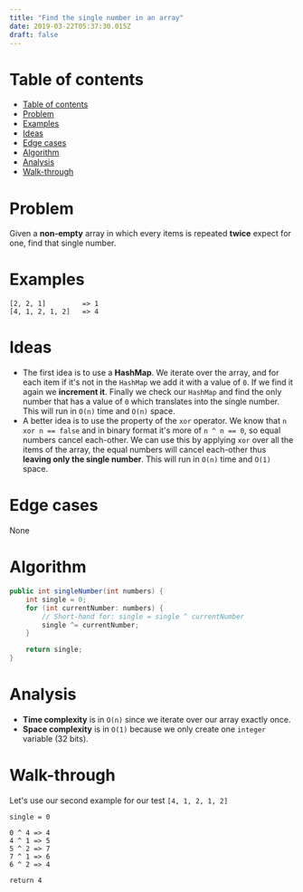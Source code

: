 ```yaml
---
title: "Find the single number in an array"
date: 2019-03-22T05:37:30.015Z
draft: false
---
```


# Table of contents

- [Table of contents](#table-of-contents)
- [Problem](#problem)
- [Examples](#examples)
- [Ideas](#ideas)
- [Edge cases](#edge-cases)
- [Algorithm](#algorithm)
- [Analysis](#analysis)
- [Walk-through](#walk-through)

# Problem

Given a **non-empty** array in which every items is repeated **twice** expect for one, find that single number.

# Examples

```text
[2, 2, 1]         => 1
[4, 1, 2, 1, 2]   => 4
```

# Ideas

- The first idea is to use a **HashMap**. We iterate over the array, and for each item if it's not in the `HashMap` we add it with a value of `0`. If we find it again we **increment it**. Finally we check our `HashMap` and find the only number that has a value of `0` which translates into the single number. This will run in `O(n)` time and `O(n)` space.
- A better idea is to use the property of the `xor` operator. We know that `n xor n == false` and in binary format it's more of `n ^ n == 0`, so equal numbers cancel each-other. We can use this by applying `xor` over all the items of the array, the equal numbers will cancel each-other thus **leaving only the single number**. This will run in `O(n)` time and `O(1)` space.

# Edge cases

None

# Algorithm

```java
public int singleNumber(int numbers) {
    int single = 0;
    for (int currentNumber: numbers) {
        // Short-hand for: single = single ^ currentNumber
        single ^= currentNumber;
    }

    return single;
}
```

# Analysis

- **Time complexity** is in `O(n)` since we iterate over our array exactly once.
- **Space complexity** is in `O(1)` because we only create one `integer` variable (32 bits).

# Walk-through

Let's use our second example for our test `[4, 1, 2, 1, 2]`

```text
single = 0

0 ^ 4 => 4
4 ^ 1 => 5
5 ^ 2 => 7
7 ^ 1 => 6
6 ^ 2 => 4

return 4
```
